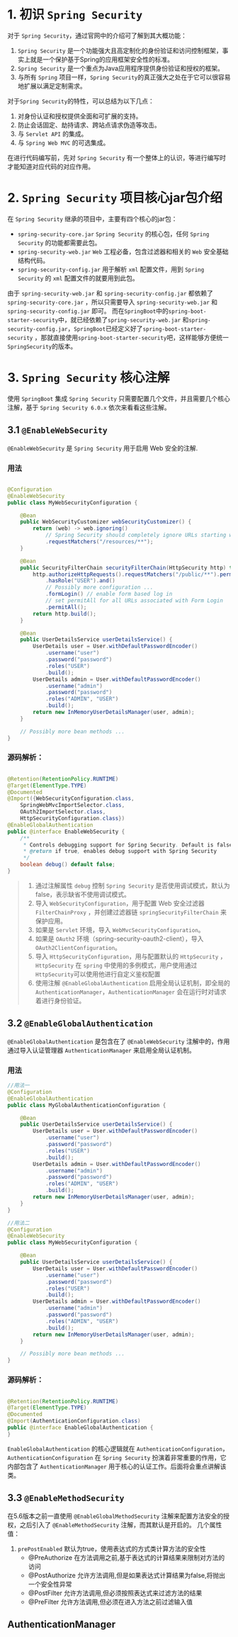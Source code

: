 # 1. 初识 `Spring Security`

对于 `Spring Security`，通过官网中的介绍可了解到其大概功能：

1. `Spring Security` 是一个功能强大且高定制化的身份验证和访问控制框架，事实上就是一个保护基于Spring的应用框架安全性的标准。
2. `Spring Security` 是一个重点为Java应用程序提供身份验证和授权的框架。
3. 与所有 `Spring` 项目一样，`Spring Security`的真正强大之处在于它可以很容易地扩展以满足定制需求。

对于`Spring Security`的特性，可以总结为以下几点：

1. 对身份认证和授权提供全面和可扩展的支持。
2. 防止会话固定、劫持请求、跨站点请求伪造等攻击。
3. 与 `Servlet API` 的集成。
4. 与 `Spring Web MVC` 的可选集成。

在进行代码编写前，先对 `Spring Security` 有一个整体上的认识，等进行编写时才能知道对应代码的对应作用。

# 2. `Spring Security` 项目核心jar包介绍

在 `Spring Security` 继承的项目中，主要有四个核心的jar包：

- `spring-security-core.jar`
  `Spring Security` 的核心包，任何 `Spring Security` 的功能都需要此包。
- `spring-security-web.jar`
  `Web` 工程必备，包含过滤器和相关的 `Web` 安全基础结构代码。
- `spring-security-config.jar`
  用于解析 `xml` 配置文件，用到 `Spring Security` 的 `xml` 配置文件的就要用到此包。

由于 `spring-security-web.jar` 和 `spring-security-config.jar` 都依赖了 `spring-security-core.jar`
，所以只需要导入 `spring-security-web.jar` 和 `spring-security-config.jar` 即可。
而在`SpringBoot`中的`spring-boot-starter-security`中，就已经依赖了`spring-security-web.jar`
和`spring-security-config.jar`，`SpringBoot`已经定义好了`spring-boot-starter-security`
，那就直接使用`spring-boot-starter-security`吧，这样能够方便统一`SpringSecurity`的版本。

# 3. `Spring Security` 核心注解

使用 `SpringBoot` 集成 `Spring Security` 只需要配置几个文件，并且需要几个核心注解，基于 `Spring Security 6.0.x` 依次来看看这些注解。

## 3.1 `@EnableWebSecurity`

`@EnableWebSecurity` 是 `Spring Security` 用于启用 Web 安全的注解.

### 用法

```java

@Configuration
@EnableWebSecurity
public class MyWebSecurityConfiguration {

    @Bean
    public WebSecurityCustomizer webSecurityCustomizer() {
        return (web) -> web.ignoring()
            // Spring Security should completely ignore URLs starting with /resources/
            .requestMatchers("/resources/**");
    }

    @Bean
    public SecurityFilterChain securityFilterChain(HttpSecurity http) throws Exception {
        http.authorizeHttpRequests().requestMatchers("/public/**").permitAll().anyRequest()
            .hasRole("USER").and()
            // Possibly more configuration ...
            .formLogin() // enable form based log in
            // set permitAll for all URLs associated with Form Login
            .permitAll();
        return http.build();
    }

    @Bean
    public UserDetailsService userDetailsService() {
        UserDetails user = User.withDefaultPasswordEncoder()
            .username("user")
            .password("password")
            .roles("USER")
            .build();
        UserDetails admin = User.withDefaultPasswordEncoder()
            .username("admin")
            .password("password")
            .roles("ADMIN", "USER")
            .build();
        return new InMemoryUserDetailsManager(user, admin);
    }

    // Possibly more bean methods ...
}
```

### 源码解析：

```java

@Retention(RetentionPolicy.RUNTIME)
@Target(ElementType.TYPE)
@Documented
@Import({WebSecurityConfiguration.class,
    SpringWebMvcImportSelector.class,
    OAuth2ImportSelector.class,
    HttpSecurityConfiguration.class})
@EnableGlobalAuthentication
public @interface EnableWebSecurity {
    /**
     * Controls debugging support for Spring Security. Default is false.
     * @return if true, enables debug support with Spring Security
     */
    boolean debug() default false;
}
```

> 1. 通过注解属性 `debug` 控制 `Spring Security` 是否使用调试模式，默认为false，表示缺省不使用调试模式。
> 2. 导入 `WebSecurityConfiguration`，用于配置 Web 安全过滤器 `FilterChainProxy`
     ，并创建过滤器链 `springSecurityFilterChain` 来保护应用。
> 3. 如果是 `Servlet` 环境，导入 `WebMvcSecurityConfiguration`。
> 4. 如果是 `OAuth2` 环境（spring-security-oauth2-client），导入 `OAuth2ClientConfiguration`。
> 5. 导入 `HttpSecurityConfiguration`，用与配置默认的 `HttpSecurity` ，`HttpSecurity` 在 `spring`
     中使用的多例模式，用户使用通过 `HttpSecurity`可以使用他进行自定义鉴权配置
> 6. 使用注解 `@EnableGlobalAuthentication` 启用全局认证机制，即全局的 `AuthenticationManager`，`AuthenticationManager`
     会在运行时对请求着进行身份验证。

## 3.2 `@EnableGlobalAuthentication`

`@EnableGlobalAuthentication` 是包含在了 `@EnableWebSecurity` 注解中的，作用通过导入认证管理器 `AuthenticationManager`
来启用全局认证机制。

### 用法

```java
//用法一
@Configuration
@EnableGlobalAuthentication
public class MyGlobalAuthenticationConfiguration {

    @Bean
    public UserDetailsService userDetailsService() {
        UserDetails user = User.withDefaultPasswordEncoder()
            .username("user")
            .password("password")
            .roles("USER")
            .build();
        UserDetails admin = User.withDefaultPasswordEncoder()
            .username("admin")
            .password("password")
            .roles("ADMIN", "USER")
            .build();
        return new InMemoryUserDetailsManager(user, admin);
    }
}

//用法二
@Configuration
@EnableWebSecurity
public class MyWebSecurityConfiguration {

    @Bean
    public UserDetailsService userDetailsService() {
        UserDetails user = User.withDefaultPasswordEncoder()
            .username("user")
            .password("password")
            .roles("USER")
            .build();
        UserDetails admin = User.withDefaultPasswordEncoder()
            .username("admin")
            .password("password")
            .roles("ADMIN", "USER")
            .build();
        return new InMemoryUserDetailsManager(user, admin);
    }

    // Possibly more bean methods ...
}
```

### 源码解析：

```java

@Retention(RetentionPolicy.RUNTIME)
@Target(ElementType.TYPE)
@Documented
@Import(AuthenticationConfiguration.class)
public @interface EnableGlobalAuthentication {
}
```

`EnableGlobalAuthentication` 的核心逻辑就在 `AuthenticationConfiguration`，`AuthenticationConfiguration`
在 `Spring Security` 扮演着非常重要的作用，它内部包含了 `AuthenticationManager` 用于核心的认证工作。后面将会重点讲解该类。

## 3.3 `@EnableMethodSecurity`

在5.6版本之前一直使用 `@EnableGlobalMethodSecurity` 注解来配置方法安全的授权，之后引入了 `@EnableMethodSecurity`
注解，而其默认是开启的。
几个属性值：

1. `prePostEnabled` 默认为true，使用表达式的方式类计算方法的安全性
    * @PreAuthorize 在方法调用之前,基于表达式的计算结果来限制对方法的访问
    * @PostAuthorize 允许方法调用,但是如果表达式计算结果为false,将抛出一个安全性异常
    * @PostFilter 允许方法调用,但必须按照表达式来过滤方法的结果
    * @PreFilter 允许方法调用,但必须在进入方法之前过滤输入值

## AuthenticationManager
